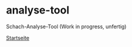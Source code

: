 # analyse-tool

Schach-Analyse-Tool (Work in progress, unfertig)
 
[Startseite](https://nilslindemann.github.io/analyse-tool/)

